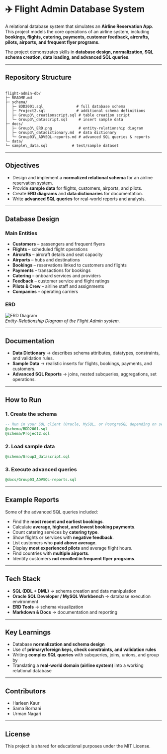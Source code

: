
# ✈️ Flight Admin Database System

A relational database system that simulates an **Airline Reservation App**.  
This project models the core operations of an airline system, including **bookings, flights, catering, payments, customer feedback, aircrafts, pilots, airports, and frequent flyer programs**.

The project demonstrates skills in **database design, normalization, SQL schema creation, data loading, and advanced SQL queries**.

---

##  Repository Structure
```

flight-admin-db/
├─ README.md
├─ schema/
│  ├─ BDD2001.sql               # full database schema
│  ├─ Project2.sql              # additional schema definitions
│  ├─ Group3\_creationscript.sql # table creation script
│  └─ Group3\_datascript.sql     # insert sample data
├─ docs/
│  ├─ Group3\_ERD.png            # entity-relationship diagram
│  ├─ Group3\_datadictionary.md  # data dictionary
│  └─ Group03\_ADVSQL-reports.md # advanced SQL queries & reports
└─ data/
└─ sample\_data.sql           # test/sample dataset

````

---

##  Objectives

- Design and implement a **normalized relational schema** for an airline reservation system.  
- Provide **sample data** for flights, customers, airports, and pilots.  
- Create **ERD diagrams** and **data dictionaries** for documentation.  
- Write **advanced SQL queries** for real-world reports and analysis.  

---

##  Database Design

### Main Entities
- **Customers** – passengers and frequent flyers  
- **Flights** – scheduled flight operations  
- **Aircrafts** – aircraft details and seat capacity  
- **Airports** – hubs and destinations  
- **Bookings** – reservations linked to customers and flights  
- **Payments** – transactions for bookings  
- **Catering** – onboard services and providers  
- **Feedback** – customer service and flight ratings  
- **Pilots & Crew** – airline staff and assignments  
- **Companies** – operating carriers  

### ERD
![ERD Diagram](docs/Group3_ERD.png)  
*Entity-Relationship Diagram of the Flight Admin system.*

---

##  Documentation

- **Data Dictionary** → describes schema attributes, datatypes, constraints, and validation rules.  
- **Sample Data** → realistic inserts for flights, bookings, payments, and customers.  
- **Advanced SQL Reports** → joins, nested subqueries, aggregations, set operations.

---

##  How to Run

### 1. Create the schema
```sql
-- Run in your SQL client (Oracle, MySQL, or PostgreSQL depending on setup)
@schema/BDD2001.sql
@schema/Project2.sql
````

### 2. Load sample data

```sql
@schema/Group3_datascript.sql
```

### 3. Execute advanced queries

```sql
@docs/Group03_ADVSQL-reports.sql
```

---

##  Example Reports

Some of the advanced SQL queries included:

* Find the **most recent and earliest bookings**.
* Calculate **average, highest, and lowest booking payments**.
* Count catering services by **catering type**.
* Show flights or services with **negative feedback**.
* List customers who **paid above average**.
* Display **most experienced pilots** and average flight hours.
* Find countries with **multiple airports**.
* Identify customers **not enrolled in frequent flyer programs**.

---

##  Tech Stack

* **SQL (DDL + DML)** → schema creation and data manipulation
* **Oracle SQL Developer / MySQL Workbench** → database execution environment
* **ERD Tools** → schema visualization
* **Markdown & Docs** → documentation and reporting

---

##  Key Learnings

* Database **normalization and schema design**
* Use of **primary/foreign keys, check constraints, and validation rules**
* Writing **complex SQL queries** with subqueries, joins, unions, and group by
* Translating a **real-world domain (airline system)** into a working relational database

---

##  Contributors

* Harleen Kaur
* Sama Borhani
* Urman Nagari

---

##  License

This project is shared for educational purposes under the MIT License.

